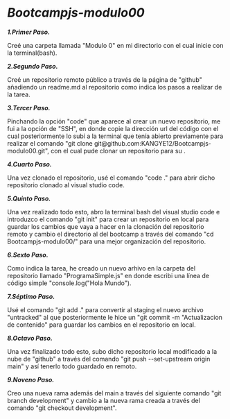 # ***Bootcampjs-modulo00***
***1.Primer Paso.***
<p>Creé una carpeta llamada "Modulo 0" en mi directorio con el cual inicie con la terminal(bash).<p>

***2.Segundo Paso.***
<p>Creé un repositorio remoto público a través de la página de "github" añadiendo un readme.md al repositorio como indica los pasos a realizar de la tarea.<p>

***3.Tercer Paso.***
<p>Pinchando la opción "code" que aparece al crear un nuevo repositorio, me fui a la opción de "SSH", en donde copie la dirección url del código con el cual posteriormente lo subí a la terminal que tenía abierto previamente para realizar el comando "git clone git@github.com:KANGYE12/Bootcampjs-modulo00.git", con el cual pude clonar un repositorio para su .<p>

***4.Cuarto Paso.***
<p>Una vez clonado el repositorio, usé el comando "code ." para abrir dicho repositorio clonado al visual studio code.<p>

***5.Quinto Paso.***
<p>Una vez realizado todo esto, abro la terminal bash del visual studio code e introduzco el comando "git init" para crear un repositorio en local para guardar los cambios que vaya a hacer en la clonación del repositorio remoto y cambio el directorio al del bootcamp a través del comando "cd Bootcampjs-modulo00/" para una mejor organización del repositorio.<p>

***6.Sexto Paso.***
<p>Como indica la tarea, he creado un nuevo arhivo en la carpeta del repositorio llamado "ProgramaSimple.js" en donde escribi una línea de código simple "console.log("Hola Mundo").<p>

***7.Séptimo Paso.***
<p>Usé el comando "git add ." para convertir al staging el nuevo archivo "untracked" al que posteriormente le hice un "git commit -m "Actualizacion de contenido" para guardar los cambios en el repositorio en local. <p>

***8.Octavo Paso.***
<p>Una vez finalizado todo esto, subo dicho repositorio local modificado a la nube de "github" a través del comando "git push --set-upstream origin main" y así tenerlo todo guardado en remoto.<p>

***9.Noveno Paso.***
<p>Creo una nueva rama además del main a través del siguiente comando "git branch development" y cambio a la nueva rama creada a través del comando "git checkout development".<p>
